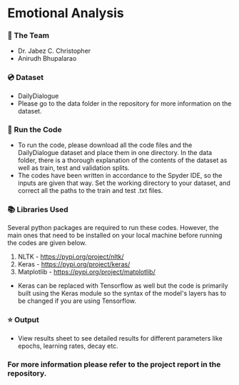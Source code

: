 # Emotional Analysis

### :busts_in_silhouette: The Team
* Dr. Jabez C. Christopher
* Anirudh Bhupalarao

### :cd: Dataset
* DailyDialogue 
* Please go to the data folder in the repository for more information on the dataset.

### :key: Run the Code
* To run the code, please download all the code files and the DailyDialogue dataset and place them in one directory. In the data folder, there is a thorough explanation of the contents of the dataset as well as train, test and validation splits.
* The codes have been written in accordance to the Spyder IDE, so the inputs are given that way. Set the working directory to your dataset, and correct all the paths to the train and test .txt files. 

### :books: Libraries Used
Several python packages are required to run these codes. However, the main ones that need to be installed on your local machine before running the codes are given below. 
1) NLTK - https://pypi.org/project/nltk/
2) Keras - https://pypi.org/project/keras/
3) Matplotlib - https://pypi.org/project/matplotlib/
* Keras can be replaced with Tensorflow as well but the code is primarily built using the Keras module so the syntax of the model's layers has to be changed if you are using Tensorflow.

### :star: Output
* View results sheet to see detailed results for different parameters like epochs, learning rates, decay etc.

### For more information please refer to the project report in the repository.
